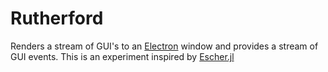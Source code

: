 # Rutherford

Renders a stream of GUI's to an [Electron](//github.com/atom/electron) window and provides a stream of GUI events. This is an  experiment inspired by [Escher.jl](//github.com/shashi/Escher.jl)

